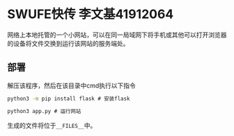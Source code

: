 # SWUFE快传 李文基41912064

网络上本地托管的一个小网站，可以在同一局域网下将手机或其他可以打开浏览器的设备将文件交换到运行该网站的服务端处。

## 部署

解压该程序，然后在该目录中cmd执行以下指令

```cmd
python3 -m pip install flask # 安装flask

python3 app.py # 运行网站
```

生成的文件将位于`__FILES__`中。 
